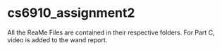 # cs6910_assignment2
All the ReaMe Files are contained in their respective folders.
For Part C, video is added to the wand report. 
